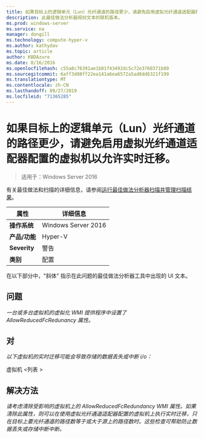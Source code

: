 ```yaml
---
title: 如果目标上的逻辑单元（Lun）光纤通道的路径更少，请避免启用虚拟光纤通道适配器配置的虚拟机以允许实时迁移。
description: 此最佳做法分析器规则文本的联机版本。
ms.prod: windows-server
ms.service: na
manager: dongill
ms.technology: compute-hyper-v
ms.author: kathydav
ms.topic: article
author: KBDAzure
ms.date: 8/16/2016
ms.openlocfilehash: c55a8c76391ae1b01f43492dc5c72e3760371b80
ms.sourcegitcommit: 6aff3d88ff22ea141a6ea6572a5ad8dd6321f199
ms.translationtype: MT
ms.contentlocale: zh-CN
ms.lasthandoff: 09/27/2019
ms.locfileid: "71365285"
---
```

# <a name="avoid-enabling-virtual-machines-configured-with-virtual-fibre-channel-adapters-to-allow-live-migrations-when-there-are-fewer-paths-to-fibre-channel-logical-units-luns-on-the-destination-than-on-the-source"></a>如果目标上的逻辑单元（Lun）光纤通道的路径更少，请避免启用虚拟光纤通道适配器配置的虚拟机以允许实时迁移。

>适用于：Windows Server 2016

有关最佳做法和扫描的详细信息，请参阅[运行最佳做法分析器扫描并管理扫描结果](https://go.microsoft.com/fwlink/p/?LinkID=223177)。  
  
|属性|详细信息|  
|-|-|  
|**操作系统**|Windows Server 2016|  
|**产品/功能**|Hyper-V|  
|**Severity**|警告|  
|**类别**|配置|

在以下部分中，"斜体" 指示在此问题的最佳做法分析器工具中出现的 UI 文本。
  
## <a name="issue"></a>**问题**  
*一台或多台虚拟机的虚拟化 WMI 提供程序中设置了 AllowReducedFcRedunancy 属性。*  
  
## <a name="impact"></a>**对**  
*以下虚拟机的实时迁移可能会导致存储的数据丢失或中断 i/o：*  
  
虚拟机 \<列表 >  
  
## <a name="resolution"></a>**解决方法**  
*请考虑清除受影响的虚拟机上的 AllowReducedFcRedundancy WMI 属性。如果清除此属性，则可以在使用虚拟光纤通道适配器配置的虚拟机上执行实时迁移，只在目标上要光纤通道的路径数等于或大于源上的路径数时。这些检查可帮助防止数据丢失或存储中断中断。* 